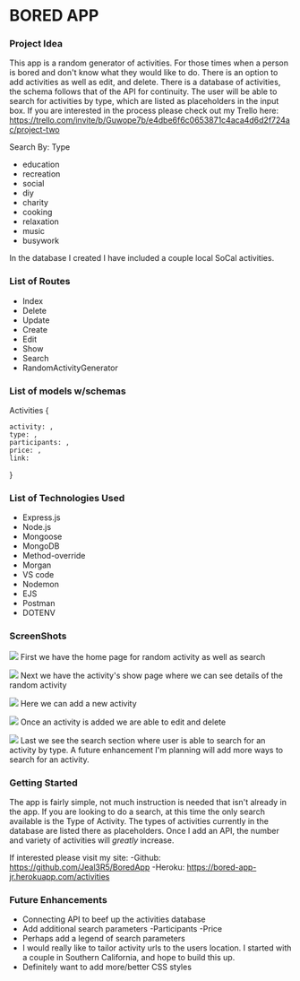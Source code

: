 # **BORED APP**

### Project Idea

This app is a random generator of activities. For those times when a person is bored and don't know what they would like to do. There is an option to add activities as well as edit, and delete. There is a database of activities, the schema follows that of the API for continuity. The user will be able to search for activities by type, which are listed as placeholders in the input box. If you are interested in the process please check out my Trello here: https://trello.com/invite/b/Guwope7b/e4dbe6f6c0653871c4aca4d6d2f724ac/project-two

Search By: Type
- education
- recreation
- social
- diy
- charity
- cooking
- relaxation
- music
- busywork

In the database I created I have included a couple local SoCal activities. 

### List of Routes
- Index
- Delete
- Update
- Create
- Edit
- Show
- Search
- RandomActivityGenerator


### List of models w/schemas 

Activities {

    activity: , 
    type: ,
    participants: ,
    price: , 
    link:   
}

### List of Technologies Used

- Express.js
- Node.js
- Mongoose
- MongoDB
- Method-override
- Morgan
- VS code
- Nodemon
- EJS
- Postman
- DOTENV


### ScreenShots

![](https://i.imgur.com/m56KUgZ.png)
First we have the home page for random activity as well as search 

![](https://i.imgur.com/0RLZeAP.png)
Next we have the activity's show page where we can see details of the random activity

![](https://i.imgur.com/5xfeEFQ.png)
Here we can add a new activity

![](https://i.imgur.com/5xfeEFQ.png)
Once an activity is added we are able to edit and delete

![](https://i.imgur.com/812mIVX.png)
Last we see the search section where user is able to search for an activity by type. A future enhancement I'm planning will add more ways to search for an activity.
   

### Getting Started 

The app is fairly simple, not much instruction is needed that isn't already in the app. If you are looking to do a search, at this time the only search available is the Type of Activity. The types of activities currently in the database are listed there as placeholders. Once I add an API, the number and variety of activities will *greatly* increase. 



If interested please visit my site: 
    -Github: https://github.com/Jeal3R5/BoredApp
    -Heroku: https://bored-app-jr.herokuapp.com/activities

### Future Enhancements

- Connecting API to beef up the activities database
- Add additional search parameters 
    -Participants
    -Price
- Perhaps add a legend of search parameters
- I would really like to tailor activity urls to the users location. I started with a couple in Southern California, and hope to build this up.
- Definitely want to add more/better CSS styles





